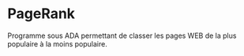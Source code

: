 # PageRank
 Programme sous ADA permettant de classer les pages WEB de la plus populaire à la moins populaire.
